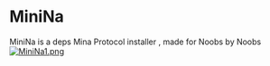 # MiniNa
MiniNa is a deps Mina Protocol installer , made for Noobs by Noobs
[![MiniNa1.png](https://i.postimg.cc/2jqQGfpW/MiniNa1.png)](https://postimg.cc/Hjg8WRkW)
